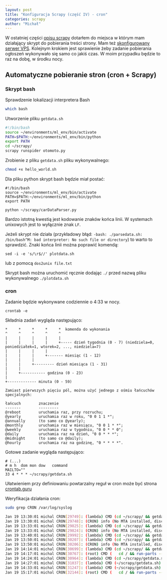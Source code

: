 ```yaml
---
layout: post
title: "Konfiguracja Scrapy (część IV) - cron"
categories: scrapy
author: "Michał"
---
```




W ostatniej części [opisu scrapy](https://mgurg.github.io/python/2020/01/15/scrapy-konfiguracja-III.html) dotarłem do miejsca w którym mam działający skrypt do pobierania treści strony. Mam też [skonfigurowany serwer VPS](https://mgurg.github.io/python/2020/01/16/SSH-VPS-konfiguracja-serwera.html). Kolejnym krokiem jest sprawienie żeby zadanie pobierania ogłoszeń wykonywało się samo co jakiś czas. W moim przypadku będzie to raz na dobę, w środku nocy.

## Automatyczne pobieranie stron (cron + Scrapy)

### Skrypt bash

Sprawdzenie lokalizacji interpretera Bash

```bash
which bash
```

Utworzenie pliku `getdata.sh`

```bash
#!/bin/bash
source ~/environments/ml_env/bin/activate
PATH=$PATH:~/environments/ml_env/bin/python
export PATH
cd ~/scrapy/
scrapy runspider otomoto.py
```

Zrobienie z pliku `getdata.sh` pliku wykonywalnego:
```bash
chmod +x hello_world.sh 
```

Dla pliku python skrypt bash będzie miał postać:

```
#!/bin/bash
source ~/environments/ml_env/bin/activate
PATH=$PATH:~/environments/ml_env/bin/python
export PATH

python ~/scrapy/carDataParser.py
```

Bardzo istotną kwestią jest kodowanie znaków końca linii. W systemach unixowych jest to wyłącznie znak `LF`.

Jeżeli skrypt nie działa (przykładowy błąd: `-bash: ./parsedata.sh: /bin/bash^M: bad interpreter: No such file or directory`) to warto to sprawdzić. Znaki końca linii można poprawić komendą:

```
sed -i -e 's/\r$//' plotdata.sh
```

lub z pomocą `dos2unix file.txt`

Skrypt bash można uruchomić ręcznie dodając `./` przed nazwą pliku wykonywalnego `./plotdata.sh`

### cron

Zadanie będzie wykonywane codziennie o 4:33 w nocy. 

```
crontab -e
```

Składnia zadań wygląda następująco:

```
*     *     *     *     *  komenda do wykonania
^     ^     ^     ^     ^
|     |     |     |     |
|     |     |     |     +----- dzień tygodnia (0 - 7) (niedziela=0, poniedziałek=1, wtorek=2, ..., niedziela=7)
|     |     |     |     
|     |     |     +------- miesiąc (1 - 12)
|     |     |     
|     |     +--------- dzień miesiąca (1 - 31)
|     |     
|     +----------- godzina (0 - 23)
|     
+------------- minuta (0 - 59)

Zamiast pierwszych pięciu pól, można użyć jednego z ośmiu łańcuchów specjalnych:

łańcuch        znaczenie
-------        ---------
@reboot        uruchamia raz, przy rozruchu;
@yearly        uruchamia raz w roku, "0 0 1 1 *";
@annually      (to samo co @yearly);
@monthly       uruchamia raz w miesiącu, "0 0 1 * *";
@weekly        uruchamia raz w tygodniu, "0 0 * * 0";
@daily         uruchamia raz na dzień, "0 0 * * *";
@midnight      (to samo co @daily);
@hourly        uruchamia raz na godzinę, "0 * * * *".
```

Gotowe zadanie wygląda następująco:

```
# (...)
# m h  dom mon dow   command
MAILTO=""
33 4 * * * ~/scrapy/getdata.sh
```

Ułatwieniem przy definiowaniu powtarzalny reguł w cron może być strona [crontab.guru](https://crontab.guru/#33_4_*_*_*) 

Weryfikacja działania cron:

```bash
sudo grep CRON /var/log/syslog
```

```bash
Jan 19 13:30:01 michal CRON[29749]: (lambda) CMD (cd ~/scrapy/ && getdata.sh)
Jan 19 13:30:01 michal CRON[29748]: (CRON) info (No MTA installed, discarding output)
Jan 19 13:33:01 michal CRON[29825]: (lambda) CMD (cd ~/scrapy/ && getdata.sh)
Jan 19 13:33:01 michal CRON[29824]: (CRON) info (No MTA installed, discarding output)
Jan 19 13:40:01 michal CRON[29992]: (lambda) CMD (cd ~/scrapy/ && getdata.sh >/dev/null 2>&1)
Jan 19 13:50:01 michal CRON[30207]: (lambda) CMD (cd ~/scrapy/ && getdata.sh >> /var/log/somelogfile.log)
Jan 19 13:50:01 michal CRON[30206]: (CRON) info (No MTA installed, discarding output)
Jan 19 14:14:01 michal CRON[30699]: (lambda) CMD (cd ~/scrapy/ && getdata.sh)
Jan 19 14:17:01 michal CRON[30767]: (root) CMD (   cd / && run-parts --report /etc/cron.hourly)
Jan 19 14:24:01 michal CRON[30964]: (lambda) CMD (cd ~/scrapy/getdata.sh)
Jan 19 14:27:01 michal CRON[31037]: (lambda) CMD (~/scrapy/getdata.sh)
Jan 19 14:33:01 michal CRON[31247]: (lambda) CMD (~/scrapy/getdata.sh)
Jan 19 15:17:01 michal CRON[32144]: (root) CMD (   cd / && run-parts --report /etc/cron.hourly)
```

